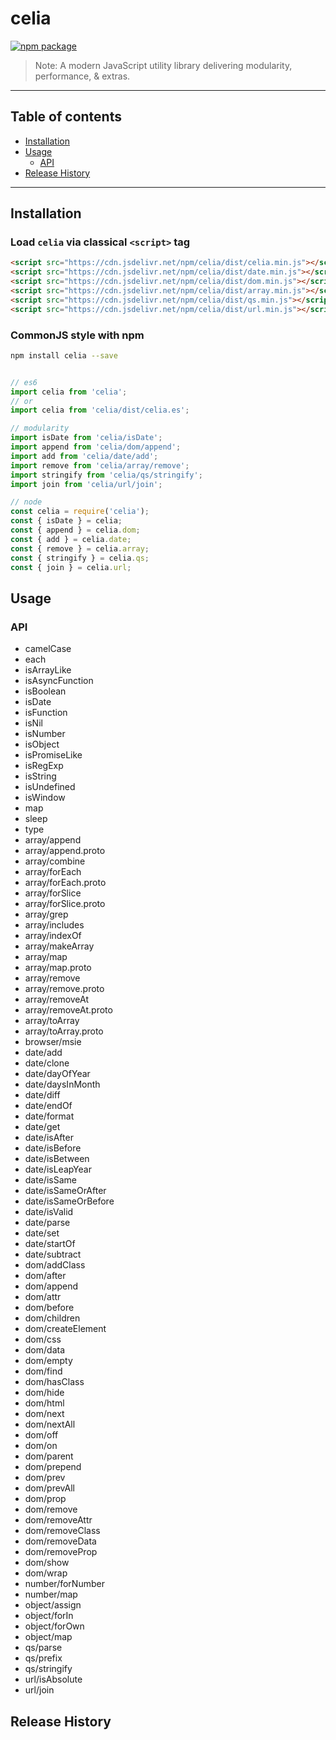 # celia

[![npm package](https://nodei.co/npm/celia.png?downloads=true&downloadRank=true&stars=true)](https://www.npmjs.com/package/celia)

> Note:  A modern JavaScript utility library delivering modularity, performance, & extras.

---

## Table of contents

  - [Installation](#Installation)
  - [Usage](#Usage)
    - [API](#API)
  - [Release History](#Release-History)

---

## Installation

### Load `celia` via classical `<script>` tag

```html
<script src="https://cdn.jsdelivr.net/npm/celia/dist/celia.min.js"></script>
<script src="https://cdn.jsdelivr.net/npm/celia/dist/date.min.js"></script>
<script src="https://cdn.jsdelivr.net/npm/celia/dist/dom.min.js"></script>
<script src="https://cdn.jsdelivr.net/npm/celia/dist/array.min.js"></script>
<script src="https://cdn.jsdelivr.net/npm/celia/dist/qs.min.js"></script>
<script src="https://cdn.jsdelivr.net/npm/celia/dist/url.min.js"></script>
```

### CommonJS style with npm

```bash
npm install celia --save
```

```javascript

// es6
import celia from 'celia';
// or
import celia from 'celia/dist/celia.es';

// modularity
import isDate from 'celia/isDate';
import append from 'celia/dom/append';
import add from 'celia/date/add';
import remove from 'celia/array/remove';
import stringify from 'celia/qs/stringify';
import join from 'celia/url/join';

// node
const celia = require('celia');
const { isDate } = celia;
const { append } = celia.dom;
const { add } = celia.date;
const { remove } = celia.array;
const { stringify } = celia.qs;
const { join } = celia.url;

```

## Usage

### API

  - camelCase
- each
- isArrayLike
- isAsyncFunction
- isBoolean
- isDate
- isFunction
- isNil
- isNumber
- isObject
- isPromiseLike
- isRegExp
- isString
- isUndefined
- isWindow
- map
- sleep
- type
- array/append
- array/append.proto
- array/combine
- array/forEach
- array/forEach.proto
- array/forSlice
- array/forSlice.proto
- array/grep
- array/includes
- array/indexOf
- array/makeArray
- array/map
- array/map.proto
- array/remove
- array/remove.proto
- array/removeAt
- array/removeAt.proto
- array/toArray
- array/toArray.proto
- browser/msie
- date/add
- date/clone
- date/dayOfYear
- date/daysInMonth
- date/diff
- date/endOf
- date/format
- date/get
- date/isAfter
- date/isBefore
- date/isBetween
- date/isLeapYear
- date/isSame
- date/isSameOrAfter
- date/isSameOrBefore
- date/isValid
- date/parse
- date/set
- date/startOf
- date/subtract
- dom/addClass
- dom/after
- dom/append
- dom/attr
- dom/before
- dom/children
- dom/createElement
- dom/css
- dom/data
- dom/empty
- dom/find
- dom/hasClass
- dom/hide
- dom/html
- dom/next
- dom/nextAll
- dom/off
- dom/on
- dom/parent
- dom/prepend
- dom/prev
- dom/prevAll
- dom/prop
- dom/remove
- dom/removeAttr
- dom/removeClass
- dom/removeData
- dom/removeProp
- dom/show
- dom/wrap
- number/forNumber
- number/map
- object/assign
- object/forIn
- object/forOwn
- object/map
- qs/parse
- qs/prefix
- qs/stringify
- url/isAbsolute
- url/join

## Release History

